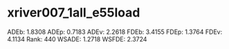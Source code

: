 # xriver007_1all_e55load

ADEb: 1.8308
ADEp: 0.7183
ADEv: 2.2618
FDEb: 3.4155
FDEp: 1.3764
FDEv: 4.1134
Rank: 440
WSADE: 1.2718
WSFDE: 2.3724